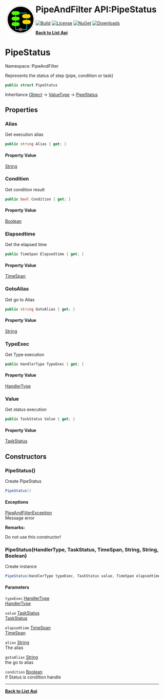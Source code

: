 # <img align="left" width="100" height="100" src="../images/icon.png">PipeAndFilter API:PipeStatus 

[![Build](https://github.com/FRACerqueira/PipeAndFilter/workflows/Build/badge.svg)](https://github.com/FRACerqueira/PipeAndFilter/actions/workflows/build.yml)
[![License](https://img.shields.io/badge/License-MIT-brightgreen.svg)](https://github.com/FRACerqueira/PipeAndFilter/blob/master/LICENSE)
[![NuGet](https://img.shields.io/nuget/v/PipeAndFilter)](https://www.nuget.org/packages/PipeAndFilter/)
[![Downloads](https://img.shields.io/nuget/dt/PipeAndFilter)](https://www.nuget.org/packages/PipeAndFilter/)

[**Back to List Api**](./apis.md)

# PipeStatus

Namespace: PipeAndFilter

Represents the status of step (pipe, condition or task)

```csharp
public struct PipeStatus
```

Inheritance [Object](https://docs.microsoft.com/en-us/dotnet/api/system.object) → [ValueType](https://docs.microsoft.com/en-us/dotnet/api/system.valuetype) → [PipeStatus](./pipeandfilter.pipestatus.md)

## Properties

### <a id="properties-alias"/>**Alias**

Get execution alias

```csharp
public string Alias { get; }
```

#### Property Value

[String](https://docs.microsoft.com/en-us/dotnet/api/system.string)<br>

### <a id="properties-condition"/>**Condition**

Get condition result

```csharp
public bool Condition { get; }
```

#### Property Value

[Boolean](https://docs.microsoft.com/en-us/dotnet/api/system.boolean)<br>

### <a id="properties-elapsedtime"/>**Elapsedtime**

Get the elapsed time

```csharp
public TimeSpan Elapsedtime { get; }
```

#### Property Value

[TimeSpan](https://docs.microsoft.com/en-us/dotnet/api/system.timespan)<br>

### <a id="properties-gotoalias"/>**GotoAlias**

Get go to Alias

```csharp
public string GotoAlias { get; }
```

#### Property Value

[String](https://docs.microsoft.com/en-us/dotnet/api/system.string)<br>

### <a id="properties-typeexec"/>**TypeExec**

Get Type execution

```csharp
public HandlerType TypeExec { get; }
```

#### Property Value

[HandlerType](./pipeandfilter.handlertype.md)<br>

### <a id="properties-value"/>**Value**

Get status execution

```csharp
public TaskStatus Value { get; }
```

#### Property Value

[TaskStatus](https://docs.microsoft.com/en-us/dotnet/api/system.threading.tasks.taskstatus)<br>

## Constructors

### <a id="constructors-.ctor"/>**PipeStatus()**

Create PipeStatus

```csharp
PipeStatus()
```

#### Exceptions

[PipeAndFilterException](./pipeandfilter.pipeandfilterexception.md)<br>
Message error

**Remarks:**

Do not use this constructor!

### <a id="constructors-.ctor"/>**PipeStatus(HandlerType, TaskStatus, TimeSpan, String, String, Boolean)**

Create instance

```csharp
PipeStatus(HandlerType typeExec, TaskStatus value, TimeSpan elapsedtime, string alias, string gotoAlias, bool condition)
```

#### Parameters

`typeExec` [HandlerType](./pipeandfilter.handlertype.md)<br>
[HandlerType](./pipeandfilter.handlertype.md)

`value` [TaskStatus](https://docs.microsoft.com/en-us/dotnet/api/system.threading.tasks.taskstatus)<br>
[TaskStatus](https://docs.microsoft.com/en-us/dotnet/api/system.threading.tasks.taskstatus)

`elapsedtime` [TimeSpan](https://docs.microsoft.com/en-us/dotnet/api/system.timespan)<br>
[TimeSpan](https://docs.microsoft.com/en-us/dotnet/api/system.timespan)

`alias` [String](https://docs.microsoft.com/en-us/dotnet/api/system.string)<br>
The alias

`gotoAlias` [String](https://docs.microsoft.com/en-us/dotnet/api/system.string)<br>
the go to alias

`condition` [Boolean](https://docs.microsoft.com/en-us/dotnet/api/system.boolean)<br>
if Status is condition handle


- - -
[**Back to List Api**](./apis.md)

